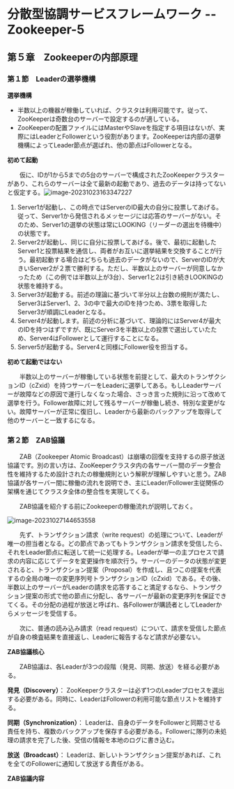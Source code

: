 # 分散型協調サービスフレームワーク -- Zookeeper-5

## 第５章　Zookeeperの内部原理

### 第１節　Leaderの選挙機構

**選挙機構**

- 半数以上の機器が稼働していれば、クラスタは利用可能です。従って、ZooKeeperは奇数台のサーバーで設定するのが適している。
- ZooKeeperの配置ファイルにはMasterやSlaveを指定する項目はないが、実際にはLeaderとFollowerという役割があります。ZooKeeperは内部の選挙機構によってLeader節点が選ばれ、他の節点はFollowerとなる。

**初めて起動**

　　仮に、IDが1から5までの5台のサーバーで構成されたZooKeeperクラスターがあり、これらのサーバーは全て最新の起動であり、過去のデータは持ってないと仮定する。![image-20231023163347227](D:\OneDrive\图片\Typora\image-20231023163347227.png)

1. Server1が起動し、この時点ではServerのID最大の自分に投票してあげる。従って、Server1から発信されるメッセージには応答のサーバーがない。そのため、Server1の選挙の状態は常にLOOKING（リーダーの選出を待機中）の状態です。
2. Server2が起動し、同じに自分に投票してあげる。後で、最初に起動したServer1と投票結果を通信し、両者がお互いに選挙結果を交換することが行う。最初起動する場合はどちらも過去のデータがないので、ServerのIDが大きいServer2が２票で勝利する。ただし、半数以上のサーバーが同意しなかったため（この例では半数以上が3台）、Server1と2は引き続きLOOKINGの状態を維持する。
3. Server3が起動する。前述の理論に基づいて半分以上台数の規則が満たし、Server3はServer1、2、3の中で最大のIDを持つため、3票を取得したServer3が順調にLeaderとなる。
4. Server4が起動します。前述の分析に基づいて、理論的にはServer4が最大のIDを持つはずですが、既にServer3を半数以上の投票で選出していたため、Server4はFollowerとして運行することになる。
5. Server5が起動する。Server4と同様にFollower役を担当する。

**初めて起動ではない**

　　半数以上のサーバーが稼働している状態を前提として、最大のトランザクションID（cZxid）を持つサーバーをLeaderに選挙してある。もしLeaderサーバーが故障などの原因で運行しなくなった場合、さっき言った規則に沿って改めて選挙を行う。Follower故障に対して残るサーバーが稼働し続き、特別な変更がない。故障サーバーが正常に復旧し、Leaderから最新のバックアップを取得して他のサーバーと一致するになる。

### 第２節　ZAB協議

　　ZAB（Zookeeper Atomic Broadcast）は崩壊の回復を支持するの原子放送協議です。別の言い方は、ZooKeeperクラスタ内の各サーバー間のデータ整合性を維持するため設計されたの稼働規則という解釈が理解しやすいと思う。ZAB協議が各サーバー間に稼働の流れを説明でき、主にLeader/Follower主従関係の架構を通じてクラスタ全体の整合性を実現してくる。

　　ZAB協議を紹介する前にZookeeperの稼働流れが説明しておく。

![image-20231027144653558](D:\OneDrive\图片\Typora\image-20231027144653558.png)

　　先ず、トランザクション請求（write request）の処理について、Leaderが唯一の担当者となる。どの節点であってもトランザクション請求を受信したら、それをLeader節点に転送して統一に処理する。Leaderが単一の主プロセスで請求の内容に応じてデータを変更操作を順次行う。サーバーのデータの状態が変更されると、トランザクション提案（Proposal）を作成し、且つこの提案を代表するの全局の唯一の変更序列号トランザクションID（cZxid）である。その後、半数以上のサーバーがLeaderの請求を応答すること満足するなら、トランザクション提案の形式で他の節点に分配し、各サーバーが最新の変更序列を保証できてくる。その分配の過程が放送と呼ばれ、各Followerが購読者としてLeaderからメッセージを受信する。

　　次に、普通の読み込み請求（read request）について、請求を受信した節点が自身の検査結果を直接返し、Leaderに報告するなど請求が必要ない。

**ZAB協議核心**

　　ZAB協議は、各Leaderが3つの段階（発見、同期、放送）を経る必要がある。

**発見（Discovery）**： ZooKeeperクラスターは必ず1つのLeaderプロセスを選出する必要がある。同時に、LeaderはFollowerの利用可能な節点リストを維持する。

**同期（Synchronization）**： Leaderは、自身のデータをFollowerと同期させる責任を持ち、複数のバックアップを保存する必要がある。Followerに隊列の未処理の請求を完了した後、受信の情報を本地のログに書き込む。

**放送（Broadcast）**： Leaderは、新しいトランザクション提案があれば、これを全てのFollowerに通知して放送する責任がある。



**ZAB協議内容**